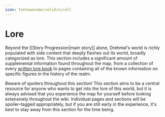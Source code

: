 ```yaml
---
icon: fontawesome/solid/scroll
---
```


# Lore

Beyond the [[Story Progression|main story]] alone, Drehmal's world is richly populated with side content that deeply fleshes out its world, broadly categorized as lore. This section includes a significant amount of supplemental information found throughout the map, from a collection of every [written lore book](/Lore/Books/) to pages containing all of the known information on specific figures in the history of the realm.

Beware of spoilers throughout this section! This section aims to be a central resource for anyone who wants to get into the lore of this world, but it is always advised that you experience the map for yourself before looking extensively throughout the wiki. Individual pages and sections will be spoiler-tagged appropriately, but if you are still early in the experience, it's best to stay away from this section for the time being.


